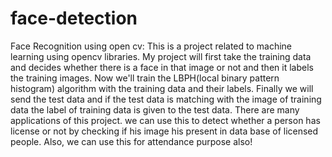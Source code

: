 # face-detection
Face Recognition using open cv: This is a project related to machine learning using opencv libraries. My project will first take the training data and decides whether there is a face in that image or not and then it labels the training images. Now we'll train the LBPH(local binary pattern histogram) algorithm with the training data and their labels. Finally we will send the test data and if the test data is matching with the image of training data the label of training data is given to the test data. There are many applications of this project. we can use this to detect whether a person has license or not by checking if his image his present in data base of licensed people. Also, we can use this for attendance purpose also!
